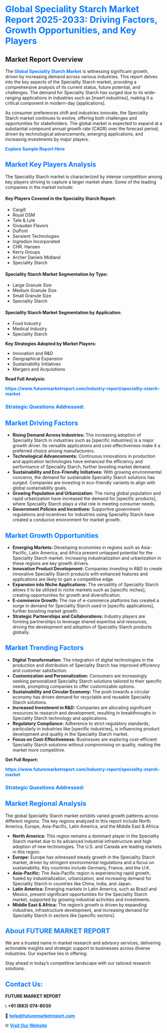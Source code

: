 <h1 style="color: #007BFF;">Global Speciality Starch Market Report 2025-2033: Driving Factors, Growth Opportunities, and Key Players</h1>

<section id="overview">
<h2>Market Report Overview</h2>
<p>The <a href="https://www.futuremarketreport.com/industry-report/speciality-starch-market" style="color: #007BFF; text-decoration: none;"><strong>Global Speciality Starch Market</strong></a> is witnessing significant growth, driven by increasing demand across various industries. This report delves into the key aspects of the Speciality Starch market, providing a comprehensive analysis of its current status, future potential, and challenges. The demand for Speciality Starch has surged due to its wide-ranging applications in industries such as [insert industries], making it a critical component in modern-day [applications].</p>
<p>As consumer preferences shift and industries innovate, the Speciality Starch market continues to evolve, offering both challenges and opportunities for stakeholders. The global market is expected to expand at a substantial compound annual growth rate (CAGR) over the forecast period, driven by technological advancements, emerging applications, and increasing investments by major players.</p>
</section>

<section id="overview">
<p><a href="https://www.futuremarketreport.com/request-sample/reportId=88536" style="color: #007BFF; text-decoration: none;"><strong>Explore Sample Report Here</strong></a></p>
</section>

<section id="key-players">
<h2 style="color: #007BFF;">Market Key Players Analysis</h2>
<p>The Speciality Starch market is characterized by intense competition among key players striving to capture a larger market share. Some of the leading companies in the market include:</p>
<h4>Key Players Covered in the Speciality Starch Report:</h4>
<ul><li>Cargill</li><li>Royal DSM</li><li>Tate &amp; Lyle</li><li>Givaudan Flavors</li><li>DuPont</li><li>Sensient Technologies</li><li>Ingredion Incorporated</li><li>CHR. Hansen</li><li>Kerry Groups</li><li>Archer Daniels Midland</li><li>Speciality Starch</li></ul>
<h4>Speciality Starch Market Segmentation by Type:</h4>
<ul><li>Large Granule Size</li><li>Medium Granule Size</li><li>Small Granule Size</li><li>Speciality Starch</li></ul>

<h4>Speciality Starch Market Segmentation by Application:</h4>
<ul><li>Food Industry</li><li>Medical Industry</li><li>Speciality Starch</li></ul>
<p><strong>Key Strategies Adopted by Market Players:</strong></p>
<ul>
<li>Innovation and R&D</li>
<li>Geographical Expansion</li>
<li>Sustainability Initiatives</li>
<li>Mergers and Acquisitions</li>
</ul>
</section>

<section>
<p><strong>Read Full Analysis: </strong></p><a href="https://www.futuremarketreport.com/industry-report/speciality-starch-market" style="color: #007BFF; text-decoration: none;"><strong>https://www.futuremarketreport.com/industry-report/speciality-starch-market</strong></a>
<h3 style="color: #007BFF;">Strategic Questions Addressed:</h3>
</section>

<section id="driving-factors">
<h2 style="color: #007BFF;">Market Driving Factors</h2>
<ul>
<li><strong>Rising Demand Across Industries:</strong> The increasing adoption of Speciality Starch in industries such as [specific industries] is a major growth driver. Its versatile applications and cost-effectiveness make it a preferred choice among manufacturers.</li>
<li><strong>Technological Advancements:</strong> Continuous innovations in production and application technologies have enhanced the efficiency and performance of Speciality Starch, further boosting market demand.</li>
<li><strong>Sustainability and Eco-Friendly Initiatives:</strong> With growing environmental concerns, the demand for sustainable Speciality Starch solutions has surged. Companies are investing in eco-friendly variants to align with global sustainability goals.</li>
<li><strong>Growing Population and Urbanization:</strong> The rising global population and rapid urbanization have increased the demand for [specific products], where Speciality Starch plays a vital role in meeting consumer needs.</li>
<li><strong>Government Policies and Incentives:</strong> Supportive government regulations and incentives for industries using Speciality Starch have created a conducive environment for market growth.</li>
</ul>
</section>

<section id="growth-opportunities">
<h2 style="color: #007BFF;">Market Growth Opportunities</h2>
<ul>
<li><strong>Emerging Markets:</strong> Developing economies in regions such as Asia-Pacific, Latin America, and Africa present untapped potential for the Speciality Starch market. Increasing industrialization and urbanization in these regions are key growth drivers.</li>
<li><strong>Innovative Product Development:</strong> Companies investing in R&D to create innovative Speciality Starch products with enhanced features and applications are likely to gain a competitive edge.</li>
<li><strong>Expansion into Niche Applications:</strong> The versatility of Speciality Starch allows it to be utilized in niche markets such as [specific niches], creating opportunities for growth and diversification.</li>
<li><strong>E-commerce Growth:</strong> The rise of e-commerce platforms has created a surge in demand for Speciality Starch used in [specific applications], further boosting market growth.</li>
<li><strong>Strategic Partnerships and Collaborations:</strong> Industry players are forming partnerships to leverage shared expertise and resources, driving the development and adoption of Speciality Starch products globally.</li>
</ul>
</section>

<section id="trending-factors">
<h2 style="color: #007BFF;">Market Trending Factors</h2>
<ul>
<li><strong>Digital Transformation:</strong> The integration of digital technologies in the production and distribution of Speciality Starch has improved efficiency and customer satisfaction.</li>
<li><strong>Customization and Personalization:</strong> Consumers are increasingly seeking personalized Speciality Starch solutions tailored to their specific needs, prompting companies to offer customizable options.</li>
<li><strong>Sustainability and Circular Economy:</strong> The push towards a circular economy has driven demand for recyclable and reusable Speciality Starch solutions.</li>
<li><strong>Increased Investment in R&D:</strong> Companies are allocating significant resources to research and development, resulting in breakthroughs in Speciality Starch technology and applications.</li>
<li><strong>Regulatory Compliance:</strong> Adherence to strict regulatory standards, particularly in industries like [specific industries], is influencing product development and quality in the Speciality Starch market.</li>
<li><strong>Focus on Cost-Effectiveness:</strong> Businesses are exploring cost-efficient Speciality Starch solutions without compromising on quality, making the market more competitive.</li>
</ul>
</section>

<section>
<p><strong>Get Full Report: </strong></p><a href="https://www.futuremarketreport.com/industry-report/speciality-starch-market" style="color: #007BFF; text-decoration: none;"><strong>https://www.futuremarketreport.com/industry-report/speciality-starch-market</strong></a>
<h3 style="color: #007BFF;">Strategic Questions Addressed:</h3>
</section>


<section id="regional-analysis">
<h2 style="color: #007BFF;">Market Regional Analysis</h2>
<p>The global Speciality Starch market exhibits varied growth patterns across different regions. The key regions analyzed in this report include North America, Europe, Asia-Pacific, Latin America, and the Middle East & Africa:</p>
<ul>
<li><strong>North America:</strong> This region remains a dominant player in the Speciality Starch market due to its advanced industrial infrastructure and high adoption of new technologies. The U.S. and Canada are leading markets in this region.</li>
<li><strong>Europe:</strong> Europe has witnessed steady growth in the Speciality Starch market, driven by stringent environmental regulations and a focus on sustainability. Key countries include Germany, France, and the U.K.</li>
<li><strong>Asia-Pacific:</strong> The Asia-Pacific region is experiencing rapid growth, fueled by industrialization, urbanization, and increasing demand for Speciality Starch in countries like China, India, and Japan.</li>
<li><strong>Latin America:</strong> Emerging markets in Latin America, such as Brazil and Mexico, present significant opportunities for the Speciality Starch market, supported by growing industrial activities and investments.</li>
<li><strong>Middle East & Africa:</strong> The region’s growth is driven by expanding industries, infrastructure development, and increasing demand for Speciality Starch in sectors like [specific sectors].</li>
</ul>
</section>

<footer>
<h2 style="color: #007BFF;">About FUTURE MARKET REPORT</h2>
<p>We are a trusted name in market research and advisory services, delivering actionable insights and strategic support to businesses across diverse industries. Our expertise lies in offering:</p>

<p>Stay ahead in today’s competitive landscape with our tailored research solutions.</p>

<h2 style="color: #007BFF;">Contact Us:</h2>
<p><strong>FUTURE MARKET REPORT</strong></p>
<p>📞 <strong>+91 (883) 074-8030</strong></p>
<p>📧 <strong><a href="mailto:help@futuremarketreport.com" style="color: #007BFF;">help@futuremarketreport.com</a></strong></p>
<p>🌐 <strong><a href="https://www.futuremarketreport.com/" style="color: #007BFF;">Visit Our Website</a></strong></p>
</footer>